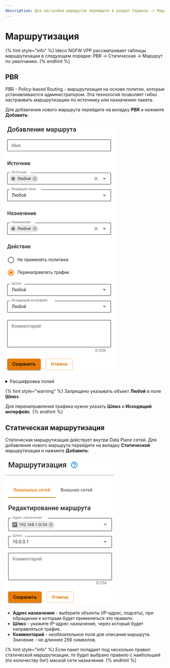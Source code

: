 ```yaml
---
description: Для настройки маршрутов перейдите в раздел Сервисы -> Маршрутизация.
---
```


# Маршрутизация

{% hint style="info" %}
Ideco NGFW VPP рассматривает таблицы маршрутизации в следующем порядке: PBR -> Статическая -> Маршрут по умолчанию.
{% endhint %}

## PBR

PBR - Policy-based Routing - маршрутизация на основе политик, которые устанавливаются администратором. Эта технология позволяет гибко настраивать маршрутизацию по источнику или назначению пакета.

Для добавления нового маршрута перейдите на вкладку **PBR** и нажмите **Добавить**:

![](/.gitbook/assets/routing-pbr.png)

<details>

<summary>Расшифровка полей</summary>

* **Имя** - введите название правила маршрутизации.
* **Источник** - выберите объект, трафик от которого нужно маршрутизировать. Возможные типы объектов: Пользователь, IP-адрес, Домен, Группа, Подсеть, Список IP-объектов, Диапазон IP-адресов.
* **Входящая зона** - выберите интерфейс или группу интерфейсов Ideco NGFW VPP, на которые приходит клиентский трафик.
* **Назначение** - выберите объекты, при обращении к которым будет применяться это правило. Возможные типы объектов: Пользователь, IP-адрес, Домен, Группа, Подсеть, Список IP-объектов, Диапазон IP-адресов.
* **Действие** - доступны два варианта:
    * **Не применять политики** - при выборе этого действия NGFW VPP закончит работу с таблицей правил PBR и перейдет к другим видам маршрутизации. Правила, расположенные ниже этого, проверяться не будут.
    * **Перенаправлять трафик** - трафик от источника будет перенаправлен на указанные ниже **Шлюз** или **Исходящий интерфейс**.
* **Шлюз** - укажите IP-адрес, через который будет направляться трафик.
* **Исходящий интерфейс** - выберите интерфейс, через который направляется трафик.
* **Комментарий** - необязательное поля для описания маршрута. Значение - не длиннее 256 символов.

</details>

{% hint style="warning" %}
Запрещено указывать объект **Любой** в поле **Шлюз**.

Для перенаправления трафика нужно указать **Шлюз** и **Исходящий интерфейс**.
{% endhint %}

## Статическая маршрутизация

Статическая маршрутизация действует внутри Data Plane сетей. Для добавления нового маршрута перейдите на вкладку **Статической** маршрутизации и нажмите **Добавить**:

![](/.gitbook/assets/routing-local.png)

* **Адрес назначения** - выберите объекты (IP-адрес, подсеть), при обращении к которым будет применяться это правило.
* **Шлюз** - укажите IP-адрес назначения, через который будет направляться трафик.
* **Комментарий** - необязательное поля для описания маршрута. Значение - не длиннее 256 символов.

{% hint style="info" %}
Если пакет попадает под несколько правил статической маршрутизации, то будет выбрано правило с наибольшей (по количеству бит) маской сети назначения.
{% endhint %}